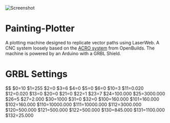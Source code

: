 ![Screenshot](IMG_20180301_171956.jpg)

# Painting-Plotter
A plotting machine designed to replicate vector paths using LaserWeb. A CNC system loosely based on the [ACRO system](https://openbuilds.com/builds/openbuilds-acro-system.5416/) from OpenBuilds. The machine is 
powered by an Arduino with a GRBL Shield.

# GRBL Settings
$$
$0=10
$1=255
$2=0
$3=6
$4=0
$5=0
$6=0
$10=3
$11=0.020
$12=0.020
$13=0
$20=0
$21=0
$22=1
$23=7
$24=100.000
$25=3000.000
$26=5
$27=2.000
$30=1000
$31=0
$32=0
$100=160.000
$101=160.000
$102=160.000
$110=10000.000
$111=10000.000
$112=3000.000
$120=500.000
$121=500.000
$122=500.000
$130=845.000
$131=1100.000
$132=25.000
